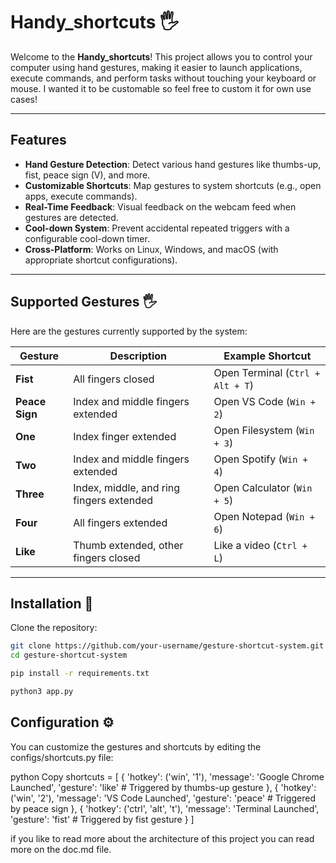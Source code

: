 # Handy_shortcuts 🖐️

Welcome to the **Handy_shortcuts**! This project allows you to control your computer using hand gestures, making it easier to launch applications, execute commands, and perform tasks without touching your keyboard or mouse. 
I wanted it to be customable so feel free to custom it for own use cases!

---

## Features

- **Hand Gesture Detection**: Detect various hand gestures like thumbs-up, fist, peace sign (V), and more.
- **Customizable Shortcuts**: Map gestures to system shortcuts (e.g., open apps, execute commands).
- **Real-Time Feedback**: Visual feedback on the webcam feed when gestures are detected.
- **Cool-down System**: Prevent accidental repeated triggers with a configurable cool-down timer.
- **Cross-Platform**: Works on Linux, Windows, and macOS (with appropriate shortcut configurations).

---

## Supported Gestures 🖐️

Here are the gestures currently supported by the system:

| Gesture       | Description                          | Example Shortcut                 |
|---------------|--------------------------------------|----------------------------------|
| **Fist**      | All fingers closed                   | Open Terminal (`Ctrl + Alt + T`) |
| **Peace Sign**| Index and middle fingers extended    | Open VS Code (`Win + 2`)         |
| **One**       | Index finger extended                | Open Filesystem (`Win + 3`)      |
| **Two**       | Index and middle fingers extended    | Open Spotify (`Win + 4`)         |
| **Three**     | Index, middle, and ring fingers extended | Open Calculator (`Win + 5`)  |
| **Four**      | All fingers extended                 | Open Notepad (`Win + 6`)         |
| **Like**      | Thumb extended, other fingers closed | Like a video (`Ctrl + L`)        |
---

## Installation 🚀

Clone the repository:
   ```bash
   git clone https://github.com/your-username/gesture-shortcut-system.git
   cd gesture-shortcut-system
   ```
   ```bash
   pip install -r requirements.txt
   ```
   ```bash
   python3 app.py
   ```

## Configuration ⚙️
You can customize the gestures and shortcuts by editing the configs/shortcuts.py file:

python
Copy
shortcuts = [
    {
        'hotkey': ('win', '1'),
        'message': 'Google Chrome Launched',
        'gesture': 'like'  # Triggered by thumbs-up gesture
    },
    {
        'hotkey': ('win', '2'),
        'message': 'VS Code Launched',
        'gesture': 'peace'  # Triggered by peace sign
    },
    {
        'hotkey': ('ctrl', 'alt', 't'),
        'message': 'Terminal Launched',
        'gesture': 'fist'  # Triggered by fist gesture
    }
]

if you like to read more about the architecture of this project you can read more on the doc.md file.